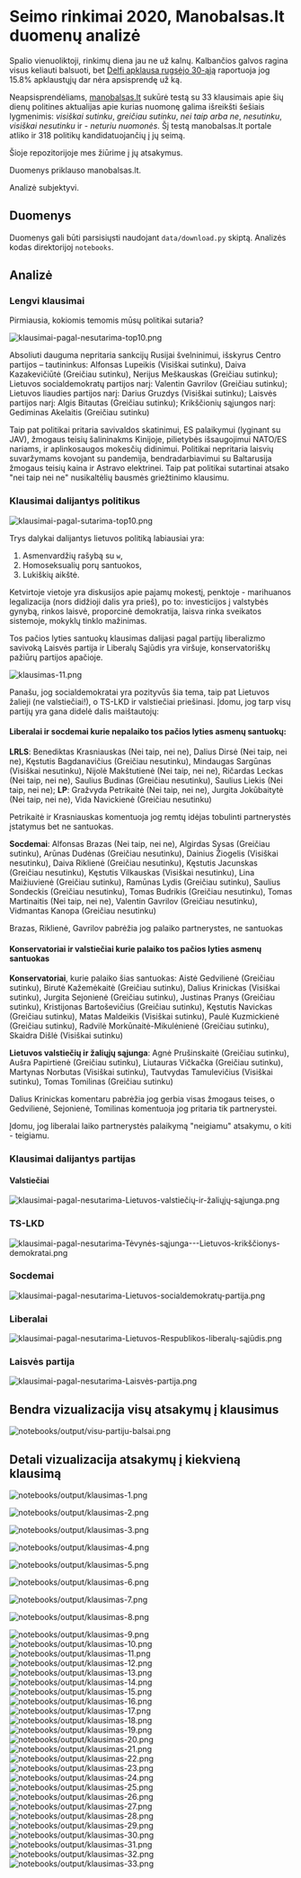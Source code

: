 # Seimo rinkimai 2020, Manobalsas.lt duomenų analizė

Spalio vienuoliktoji, rinkimų diena jau ne už kalnų. Kalbančios galvos ragina visus keliauti balsuoti, bet [Delfi apklausa rugsėjo 30-ąją](https://www.delfi.lt/news/daily/lithuania/apklausa-pries-pat-seimo-rinkimus-reitingu-lenteleje-inirtinga-kova.d?id=85365653) raportuoja jog 15.8% apklaustųjų dar nėra apsisprendę už ką.

Neapsisprendėliams, [manobalsas.lt](https://www.manobalsas.lt/index/index.php) sukūrė testą su 33 klausimais apie šių dienų politines aktualijas apie kurias nuomonę galima išreikšti šešiais lygmenimis: *visiškai sutinku*, *greičiau sutinku*, *nei taip arba ne*, *nesutinku*, *visiškai nesutinku* ir - *neturiu nuomonės*. Šį testą manobalsas.lt portale atliko ir 318 politikų kandidatuojančių į jų seimą.

Šioje repozitorijoje mes žiūrime į jų atsakymus.

Duomenys priklauso manobalsas.lt.

Analizė subjektyvi.

## Duomenys

Duomenys gali būti parsisiųsti naudojant `data/download.py` skiptą.
Analizės kodas direktorijoj `notebooks`.

## Analizė

### Lengvi klausimai

Pirmiausia, kokiomis temomis mūsų politikai sutaria?

![`klausimai-pagal-nesutarima-top10.png`](notebooks/output/klausimai-pagal-sutarima-top10.png)

Absoliuti dauguma nepritaria sankcijų Rusijai švelninimui, išskyrus Centro partijos – tautininkus: Alfonsas Lupeikis (Visiškai sutinku), Daiva Kazakevičiūtė (Greičiau sutinku), Nerijus Meškauskas (Greičiau sutinku); Lietuvos socialdemokratų partijos narį: Valentin Gavrilov (Greičiau sutinku); Lietuvos liaudies partijos narį: Darius Gruzdys (Visiškai sutinku); Laisvės partijos narį: Algis Bitautas (Greičiau sutinku); Krikščionių sąjungos narį: Gediminas Akelaitis (Greičiau sutinku)

Taip pat politikai pritaria savivaldos skatinimui, ES palaikymui (lyginant su JAV), žmogaus teisių šalininakms Kinijoje, pilietybės išsaugojimui NATO/ES nariams, ir aplinkosaugos mokesčių didinimui. Politikai nepritaria laisvių suvaržymams kovojant su pandemija, bendradarbiavimui su Baltarusija žmogaus teisių kaina ir Astravo elektrinei. Taip pat politikai sutartinai atsako "nei taip nei ne" nusikaltėlių bausmės griežtinimo klausimu.

### Klausimai dalijantys politikus

![`klausimai-pagal-sutarima-top10.png`](notebooks/output/klausimai-pagal-nesutarima-top10.png)

Trys dalykai dalijantys lietuvos politiką labiausiai yra:

1. Asmenvardžių rašybą su `w`, 
2. Homoseksualių porų santuokos,
3. Lukiškių aikštė.

Ketvirtoje vietoje yra diskusijos apie pajamų mokestį, penktoje - marihuanos legalizacija (nors didžioji dalis yra prieš), po to: investicijos į valstybės gynybą, rinkos laisvė, proporcinė demokratija, laisva rinka sveikatos sistemoje, mokyklų tinklo mažinimas.

Tos pačios lyties santuokų klausimas dalijasi pagal partijų liberalizmo savivoką 
Laisvės partija ir Liberalų Sąjūdis yra viršuje, konservatoriškų pažiūrų partijos apačioje.

![`klausimas-11.png`](notebooks/output/klausimas-11.png)

Panašu, jog socialdemokratai yra pozityvūs šia tema, taip pat Lietuvos žalieji (ne valstiečiai!), o TS-LKD ir valstiečiai priešinasi.
Įdomu, jog tarp visų partijų yra gana didelė dalis maištautojų:

#### Liberalai ir socdemai kurie nepalaiko tos pačios lyties asmenų santuokų:

**LRLS**: Benediktas Krasniauskas (Nei taip, nei ne), Dalius Dirsė (Nei taip, nei ne), Kęstutis Bagdanavičius (Greičiau nesutinku), Mindaugas Sargūnas (Visiškai nesutinku), Nijolė Makštutienė (Nei taip, nei ne), Ričardas Leckas (Nei taip, nei ne),  Saulius Budinas (Greičiau nesutinku), Saulius Liekis (Nei taip, nei ne); **LP**:  Gražvyda Petrikaitė (Nei taip, nei ne), Jurgita Jokūbaitytė (Nei taip, nei ne), Vida Navickienė (Greičiau nesutinku)

Petrikaitė ir Krasniauskas komentuoja jog remtų idėjas tobulinti partnerystės įstatymus bet ne santuokas.

**Socdemai**:     Alfonsas Brazas (Nei taip, nei ne), Algirdas Sysas (Greičiau sutinku), Arūnas Dudėnas (Greičiau nesutinku), Dainius Žiogelis (Visiškai nesutinku), Daiva Riklienė (Greičiau nesutinku), Kęstutis Jacunskas (Greičiau nesutinku), Kęstutis Vilkauskas (Visiškai nesutinku), Lina Maižiuvienė (Greičiau sutinku), Ramūnas Lydis (Greičiau sutinku), Saulius Sondeckis (Greičiau nesutinku), Tomas Budrikis (Greičiau nesutinku), Tomas Martinaitis (Nei taip, nei ne), Valentin Gavrilov (Greičiau nesutinku), Vidmantas Kanopa (Greičiau nesutinku)

Brazas, Riklienė, Gavrilov pabrėžia jog palaiko partnerystes, ne santuokas

#### Konservatoriai ir valstiečiai kurie palaiko tos pačios lyties asmenų santuokas

**Konservatoriai**, kurie palaiko šias santuokas: Aistė Gedvilienė (Greičiau sutinku), Birutė Kažemėkaitė (Greičiau sutinku), Dalius Krinickas (Visiškai sutinku), Jurgita Sejonienė (Greičiau sutinku), Justinas Pranys (Greičiau sutinku), Kristijonas Bartoševičius (Greičiau sutinku), Kęstutis Navickas (Greičiau sutinku),  Matas Maldeikis (Visiškai sutinku), Paulė Kuzmickienė (Greičiau sutinku),  Radvilė Morkūnaitė-Mikulėnienė (Greičiau sutinku), Skaidra Dišlė (Visiškai sutinku)
    
**Lietuvos valstiečių ir žaliųjų sąjunga**: Agnė Prušinskaitė (Greičiau sutinku), Aušra Papirtienė (Greičiau sutinku), Liutauras Vičkačka (Greičiau sutinku), Martynas Norbutas (Visiškai sutinku), Tautvydas Tamulevičius (Visiškai sutinku), Tomas Tomilinas (Greičiau sutinku)

Dalius Krinickas komentaru pabrėžia jog gerbia visas žmogaus teises, o Gedvilienė, Sejonienė, Tomilinas komentuoja jog pritaria tik partnerystei. 

Įdomu, jog liberalai laiko partnerystės palaikymą "neigiamu" atsakymu, o kiti - teigiamu.


### Klausimai dalijantys partijas

#### Valstiečiai

![klausimai-pagal-nesutarima-Lietuvos-valstiečių-ir-žaliųjų-sąjunga.png](notebooks/output/klausimai-pagal-nesutarima-Lietuvos-valstiečių-ir-žaliųjų-sąjunga.png)

### TS-LKD

![klausimai-pagal-nesutarima-Tėvynės-sąjunga---Lietuvos-krikščionys-demokratai.png](notebooks/output/klausimai-pagal-nesutarima-Tėvynės-sąjunga---Lietuvos-krikščionys-demokratai.png)

### Socdemai

![klausimai-pagal-nesutarima-Lietuvos-socialdemokratų-partija.png](notebooks/output/klausimai-pagal-nesutarima-Lietuvos-socialdemokratų-partija.png)

### Liberalai

![klausimai-pagal-nesutarima-Lietuvos-Respublikos-liberalų-sąjūdis.png](notebooks/output/klausimai-pagal-nesutarima-Lietuvos-Respublikos-liberalų-sąjūdis.png)

### Laisvės partija

![klausimai-pagal-nesutarima-Laisvės-partija.png](notebooks/output/klausimai-pagal-nesutarima-Laisvės-partija.png)

## Bendra vizualizacija visų atsakymų į klausimus

![notebooks/output/visu-partiju-balsai.png](notebooks/output/visu-partiju-balsai.png)

## Detali vizualizacija atsakymų į kiekvieną klausimą

![notebooks/output/klausimas-1.png](notebooks/output/klausimas-1.png)

![notebooks/output/klausimas-2.png](notebooks/output/klausimas-2.png)

![notebooks/output/klausimas-3.png](notebooks/output/klausimas-3.png)

![notebooks/output/klausimas-4.png](notebooks/output/klausimas-4.png)

![notebooks/output/klausimas-5.png](notebooks/output/klausimas-5.png)

![notebooks/output/klausimas-6.png](notebooks/output/klausimas-6.png)

![notebooks/output/klausimas-7.png](notebooks/output/klausimas-7.png)

![notebooks/output/klausimas-8.png](notebooks/output/klausimas-8.png)

![notebooks/output/klausimas-9.png](notebooks/output/klausimas-9.png)
![notebooks/output/klausimas-10.png](notebooks/output/klausimas-10.png)
![notebooks/output/klausimas-11.png](notebooks/output/klausimas-11.png)
![notebooks/output/klausimas-12.png](notebooks/output/klausimas-12.png)
![notebooks/output/klausimas-13.png](notebooks/output/klausimas-13.png)
![notebooks/output/klausimas-14.png](notebooks/output/klausimas-14.png)
![notebooks/output/klausimas-15.png](notebooks/output/klausimas-15.png)
![notebooks/output/klausimas-16.png](notebooks/output/klausimas-16.png)
![notebooks/output/klausimas-17.png](notebooks/output/klausimas-17.png)
![notebooks/output/klausimas-18.png](notebooks/output/klausimas-18.png)
![notebooks/output/klausimas-19.png](notebooks/output/klausimas-19.png)
![notebooks/output/klausimas-20.png](notebooks/output/klausimas-20.png)
![notebooks/output/klausimas-21.png](notebooks/output/klausimas-21.png)
![notebooks/output/klausimas-22.png](notebooks/output/klausimas-22.png)
![notebooks/output/klausimas-23.png](notebooks/output/klausimas-23.png)
![notebooks/output/klausimas-24.png](notebooks/output/klausimas-24.png)
![notebooks/output/klausimas-25.png](notebooks/output/klausimas-25.png)
![notebooks/output/klausimas-26.png](notebooks/output/klausimas-26.png)
![notebooks/output/klausimas-27.png](notebooks/output/klausimas-27.png)
![notebooks/output/klausimas-28.png](notebooks/output/klausimas-28.png)
![notebooks/output/klausimas-29.png](notebooks/output/klausimas-29.png)
![notebooks/output/klausimas-30.png](notebooks/output/klausimas-30.png)
![notebooks/output/klausimas-31.png](notebooks/output/klausimas-31.png)
![notebooks/output/klausimas-32.png](notebooks/output/klausimas-32.png)
![notebooks/output/klausimas-33.png](notebooks/output/klausimas-33.png)


